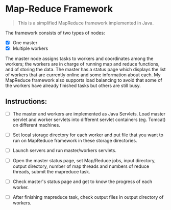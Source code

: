 # Map-Reduce Framework

>This is a simplified MapReduce framework implemented in Java. 

The framework consists of two types of nodes:
  - [x] One master
  - [x] Multiple workers
  
The master node assigns tasks to workers and coordinates among the workers; the workers are in charge of running map and reduce functions, and of storing the data. The master has a status page which displays the list of workers that are currently online and some information about each. My MapReduce framework also supports load balancing to avoid that some of the workers have already finished tasks but others are still busy.

## Instructions:
- [ ] The master and workers are implemented as Java Servlets. Load master servlet and worker servlets into different servlet containers (eg. Tomcat) on different machines.
- [ ] Set local storage directory for each worker and put file that you want to run on MapReduce framework in these storage directories.
- [ ] Launch servers and run master/workers servlets.
- [ ] Open the master status page, set Map/Reduce jobs, input directory, output directory, number of map threads and numbers of reduce threads, submit the mapreduce task.
- [ ] Check master's status page and get to know the progress of each worker.
- [ ] After finishing mapreduce task, check output files in output directory of workers.

